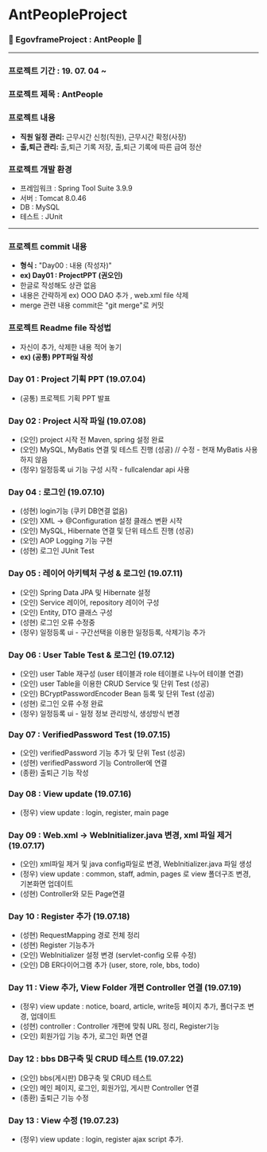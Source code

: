 ﻿# AntPeopleProject

### :calendar: EgovframeProject : AntPeople :ant:

---
### 프로젝트 기간 : 19. 07. 04 ~
### 프로젝트 제목 : AntPeople  

### 프로젝트 내용

- **직원 일정 관리:** 근무시간 신청(직원), 근무시간 확정(사장)
- **출,퇴근 관리:** 출,퇴근 기록 저장, 출,퇴근 기록에 따른 급여 정산


### 프로젝트 개발 환경

- 프레임워크 : Spring Tool Suite 3.9.9
- 서버 : Tomcat 8.0.46
- DB : MySQL
- 테스트 : JUnit

---
### 프로젝트 commit 내용

- **형식 :** "Day00 : 내용 (작성자)" 
- **ex) Day01 : ProjectPPT (권오인)**
- 한글로 작성해도 상관 없음
- 내용은 간략하게 ex) OOO DAO 추가 , web.xml file 삭제
- merge 관련 내용 commit은 "git merge"로 커밋

### 프로젝트 Readme file 작성법

- 자신이 추가, 삭제한 내용 적어 놓기
- **ex) (공통) PPT파일 작성**

### Day 01 : Project 기획 PPT (19.07.04) 
- (공통) 프로젝트 기획 PPT 발표

### Day 02 : Project 시작 파일 (19.07.08)
- (오인) project 시작 전 Maven, spring 설정 완료
- (오인) MySQL, MyBatis 연결 및 테스트 진행 (성공) // 수정 - 현재 MyBatis 사용하지 않음
- (정우) 일정등록 ui 기능 구성 시작 - fullcalendar api 사용

### Day 04 : 로그인 (19.07.10)
- (성현) login기능 (쿠키 DB연결 없음)
- (오인) XML -> @Configuration 설정 클래스 변환 시작
- (오인) MySQL, Hibernate 연결 및 단위 테스트 진행 (성공)
- (오인) AOP Logging 기능 구현 
- (성현) 로그인 JUnit Test

### Day 05 : 레이어 아키텍처 구성 & 로그인 (19.07.11)
- (오인) Spring Data JPA 및 Hibernate 설정
- (오인) Service 레이어, repository 레이어 구성
- (오인) Entity, DTO 클래스 구성
- (성현) 로그인 오류 수정중
- (정우) 일정등록 ui - 구간선택을 이용한 일정등록, 삭제기능 추가

### Day 06 : User Table Test & 로그인 (19.07.12)
- (오인) user Table 재구성 (user 테이블과 role 테이블로 나누어 테이블 연결)
- (오인) user Table을 이용한 CRUD Service 및 단위 Test (성공)
- (오인) BCryptPasswordEncoder Bean 등록 및 단위 Test (성공)
- (성현) 로그인 오류 수정 완료
- (정우) 일정등록 ui - 일정 정보 관리방식, 생성방식 변경

### Day 07 : VerifiedPassword Test (19.07.15)
- (오인) verifiedPassword 기능 추가 및 단위 Test (성공)
- (성현) verifiedPassword 기능 Controller에 연결
- (종환) 출퇴근 기능 작성  

### Day 08 : View update (19.07.16)
- (정우) view update : login, register, main page

### Day 09 : Web.xml -> WebInitializer.java 변경, xml 파일 제거 (19.07.17)
- (오인) xml파일 제거 및 java config파일로 변경, WebInitializer.java 파일 생성
- (정우) view update : common, staff, admin, pages 로 view 폴더구조 변경, 기본화면 업데이트
- (성현) Controller와 모든 Page연결

### Day 10 : Register 추가 (19.07.18)
- (성현) RequestMapping 경로 전체 정리
- (성현) Register 기능추가
- (오인) WebInitializer 설정 변경 (servlet-config 오류 수정)
- (오인) DB ER다이어그램 추가 (user, store, role, bbs, todo)

### Day 11 : View 추가, View Folder 개편 Controller 연결  (19.07.19)
- (정우) view update : notice, board, article, write등 페이지 추가, 폴더구조 변경, 업데이트
- (성현) controller : Controller 개편에 맞춰 URL 정리, Register기능 
- (오인) 회원가입 기능 추가, 로그인 화면 연결

### Day 12 : bbs DB구축 및 CRUD 테스트 (19.07.22)
- (오인) bbs(게시판) DB구축 및 CRUD 테스트
- (오인) 메인 페이지, 로그인, 회원가입, 게시판 Controller 연결
- (종환) 출퇴근 기능 수정

### Day 13 : View 수정 (19.07.23)
- (정우) view update : login, register ajax script 추가.
